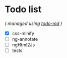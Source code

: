 # Todo list

_\( managed using [todo-md](https://github.com/Hypercubed/todo-md) \)_

- [x] css-minify
- [ ] ng-annotate
- [ ] ngHtml2Js
- [ ] tests
